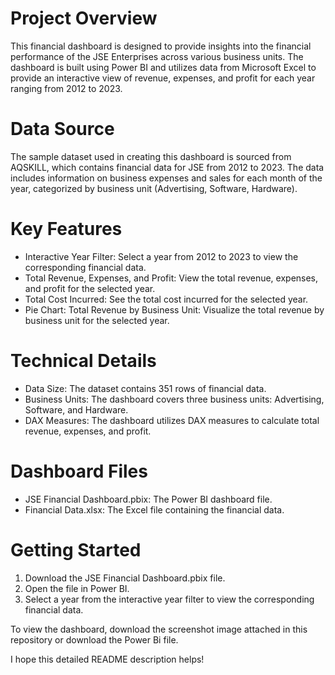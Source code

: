 # Project Overview
This financial dashboard is designed to provide insights into the financial performance of the JSE Enterprises across various business units.
The dashboard is built using Power BI and utilizes data from Microsoft Excel to provide an interactive view of revenue, expenses, and profit for each year ranging from 2012 to 2023.

# Data Source
The sample dataset used in creating this dashboard is sourced from AQSKILL, which contains financial data for JSE from 2012 to 2023.
The data includes information on business expenses and sales for each month of the year, categorized by business unit (Advertising, Software, Hardware).

# Key Features
- Interactive Year Filter: Select a year from 2012 to 2023 to view the corresponding financial data.
- Total Revenue, Expenses, and Profit: View the total revenue, expenses, and profit for the selected year.
- Total Cost Incurred: See the total cost incurred for the selected year.
- Pie Chart: Total Revenue by Business Unit: Visualize the total revenue by business unit for the selected year.

# Technical Details
- Data Size: The dataset contains 351 rows of financial data.
- Business Units: The dashboard covers three business units: Advertising, Software, and Hardware.
- DAX Measures: The dashboard utilizes DAX measures to calculate total revenue, expenses, and profit.

# Dashboard Files
- JSE Financial Dashboard.pbix: The Power BI dashboard file.
- Financial Data.xlsx: The Excel file containing the financial data.

# Getting Started
1. Download the JSE Financial Dashboard.pbix file.
2. Open the file in Power BI.
3. Select a year from the interactive year filter to view the corresponding financial data.

To view the dashboard, download the screenshot image attached in this repository or download the Power Bi file.

I hope this detailed README description helps!
